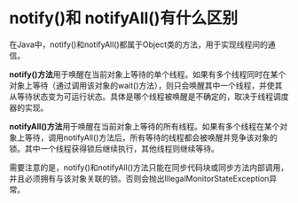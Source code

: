 # notify()和 notifyAll()有什么区别

在Java中，notify()和notifyAll()都属于Object类的方法，用于实现线程间的通信。

**notify()方法**用于唤醒在当前对象上等待的单个线程。如果有多个线程同时在某个对象上等待（通过调用该对象的wait()方法），则只会唤醒其中一个线程，并使其从等待状态变为可运行状态。具体是哪个线程被唤醒是不确定的，取决于线程调度器的实现。

**notifyAll()方法**用于唤醒在当前对象上等待的所有线程。如果有多个线程在某个对象上等待，调用notifyAll()方法后，所有等待的线程都会被唤醒并竞争该对象的锁。其中一个线程获得锁后继续执行，其他线程则继续等待。

需要注意的是，notify()和notifyAll()方法只能在同步代码块或同步方法内部调用，并且必须拥有与该对象关联的锁。否则会抛出IllegalMonitorStateException异常。

